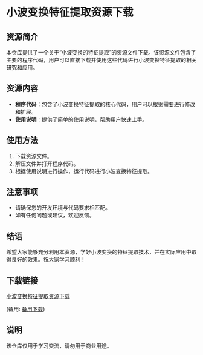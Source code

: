 # 小波变换特征提取资源下载

## 资源简介

本仓库提供了一个关于“小波变换的特征提取”的资源文件下载。该资源文件包含了主要的程序代码，用户可以直接下载并使用这些代码进行小波变换特征提取的相关研究和应用。

## 资源内容

- **程序代码**：包含了小波变换特征提取的核心代码，用户可以根据需要进行修改和扩展。
- **使用说明**：提供了简单的使用说明，帮助用户快速上手。

## 使用方法

1. 下载资源文件。
2. 解压文件并打开程序代码。
3. 根据使用说明进行操作，运行代码进行小波变换特征提取。

## 注意事项

- 请确保您的开发环境与代码要求相匹配。
- 如有任何问题或建议，欢迎反馈。

## 结语

希望大家能够充分利用本资源，学好小波变换的特征提取技术，并在实际应用中取得良好的效果。祝大家学习顺利！

## 下载链接
[小波变换特征提取资源下载](https://pan.quark.cn/s/4e19720300f0) 

(备用: [备用下载](https://pan.baidu.com/s/19t3o-iyO4s1ImJlyXk2ueA?pwd=1234))

## 说明

该仓库仅用于学习交流，请勿用于商业用途。
